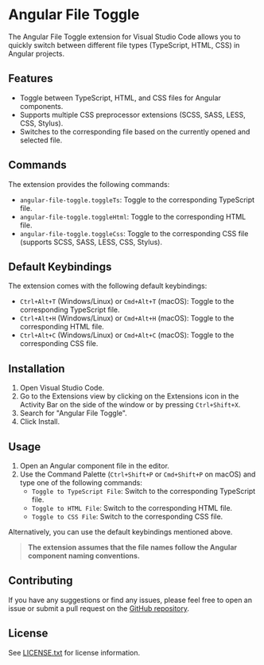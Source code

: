 # Angular File Toggle

The Angular File Toggle extension for Visual Studio Code allows you to quickly switch between different file types (TypeScript, HTML, CSS) in Angular projects.

## Features

- Toggle between TypeScript, HTML, and CSS files for Angular components.
- Supports multiple CSS preprocessor extensions (SCSS, SASS, LESS, CSS, Stylus).
- Switches to the corresponding file based on the currently opened and selected file.

## Commands

The extension provides the following commands:

- `angular-file-toggle.toggleTs`: Toggle to the corresponding TypeScript file.
- `angular-file-toggle.toggleHtml`: Toggle to the corresponding HTML file.
- `angular-file-toggle.toggleCss`: Toggle to the corresponding CSS file (supports SCSS, SASS, LESS, CSS, Stylus).

## Default Keybindings

The extension comes with the following default keybindings:

- `Ctrl+Alt+T` (Windows/Linux) or `Cmd+Alt+T` (macOS): Toggle to the corresponding TypeScript file.
- `Ctrl+Alt+H` (Windows/Linux) or `Cmd+Alt+H` (macOS): Toggle to the corresponding HTML file.
- `Ctrl+Alt+C` (Windows/Linux) or `Cmd+Alt+C` (macOS): Toggle to the corresponding CSS file.

## Installation

1. Open Visual Studio Code.
2. Go to the Extensions view by clicking on the Extensions icon in the Activity Bar on the side of the window or by pressing `Ctrl+Shift+X`.
3. Search for "Angular File Toggle".
4. Click Install.

## Usage

1. Open an Angular component file in the editor.
2. Use the Command Palette (`Ctrl+Shift+P` or `Cmd+Shift+P` on macOS) and type one of the following commands:
   - `Toggle to TypeScript File`: Switch to the corresponding TypeScript file.
   - `Toggle to HTML File`: Switch to the corresponding HTML file.
   - `Toggle to CSS File`: Switch to the corresponding CSS file.

Alternatively, you can use the default keybindings mentioned above.

> **The extension assumes that the file names follow the Angular component naming conventions.**

## Contributing

If you have any suggestions or find any issues, please feel free to open an issue or submit a pull request on the [GitHub repository](https://github.com/lczerniawski/Angular-File-Toggle).

## License

See [LICENSE.txt](LICENSE.txt) for license information.